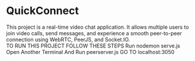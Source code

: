 # QuickConnect
This project is a real-time video chat application. It allows multiple users to join video calls, send messages, and experience a smooth peer-to-peer connection using WebRTC, PeerJS, and Socket.IO.  
TO RUN THIS PROJECT FOLLOW THESE STEPS
Run nodemon serve.js
Open Another Terminal And Run peerserver.js
GO TO localhost:3050
